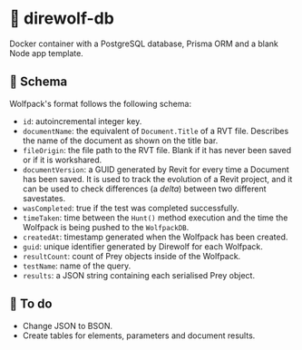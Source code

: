 # 🐺 direwolf-db

Docker container with a PostgreSQL database, Prisma ORM and a blank Node app template.

## 📂 Schema

Wolfpack's format follows the following schema:

- `id`: autoincremental integer key.
- `documentName`: the equivalent of `Document.Title` of a RVT file. Describes the name of the document as shown on the title bar.
- `fileOrigin`: the file path to the RVT file. Blank if it has never been saved or if it is workshared.
- `documentVersion`: a GUID generated by Revit for every time a Document has been saved. It is used to track the evolution of a Revit project, and it can be used to check differences (a _delta_) between two different savestates.
- `wasCompleted`: true if the test was completed successfully.
- `timeTaken`: time between the `Hunt()` method execution and the time the Wolfpack is being pushed to the `WolfpackDB`.
- `createdAt`: timestamp generated when the Wolfpack has been created.
- `guid`: unique identifier generated by Direwolf for each Wolfpack.
- `resultCount`: count of Prey objects inside of the Wolfpack.
- `testName`: name of the query.
- `results`: a JSON string containing each serialised Prey object.

## 📃 To do

- Change JSON to BSON.
- Create tables for elements, parameters and document results.
